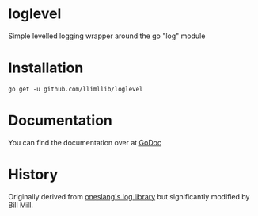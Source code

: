 loglevel
========

Simple levelled logging wrapper around the go "log" module

Installation
============

`go get -u github.com/llimllib/loglevel`

Documentation
=============

You can find the documentation over at [GoDoc](http://godoc.org/github.com/llimllib/loglevel)

History
=======

Originally derived from [oneslang's log library](https://github.com/oneslang/log) but significantly
modified by Bill Mill.
